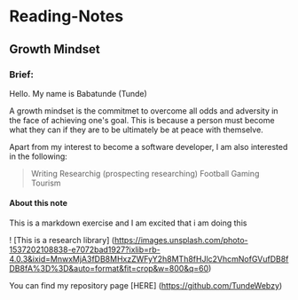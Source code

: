 # Reading-Notes

## Growth Mindset

### Brief:

Hello. My name is Babatunde (Tunde)

A growth mindset is the commitmet to overcome all odds and adversity in the face of achieving one's goal. This is because a person must become what they can if they are to be ultimately be at peace with themselve. 

Apart from my interest to become a software developer, I am also interested in the following:

> Writing
> Researchig (prospecting researching)
> Football
> Gaming
> Tourism

#### About this note

This is a markdown exercise and I am excited that i am doing this

! [This is a research library] (https://images.unsplash.com/photo-1537202108838-e7072bad1927?ixlib=rb-4.0.3&ixid=MnwxMjA3fDB8MHxzZWFyY2h8MTh8fHJlc2VhcmNofGVufDB8fDB8fA%3D%3D&auto=format&fit=crop&w=800&q=60)

You can find my repository page [HERE] (https://github.com/TundeWebzy)
